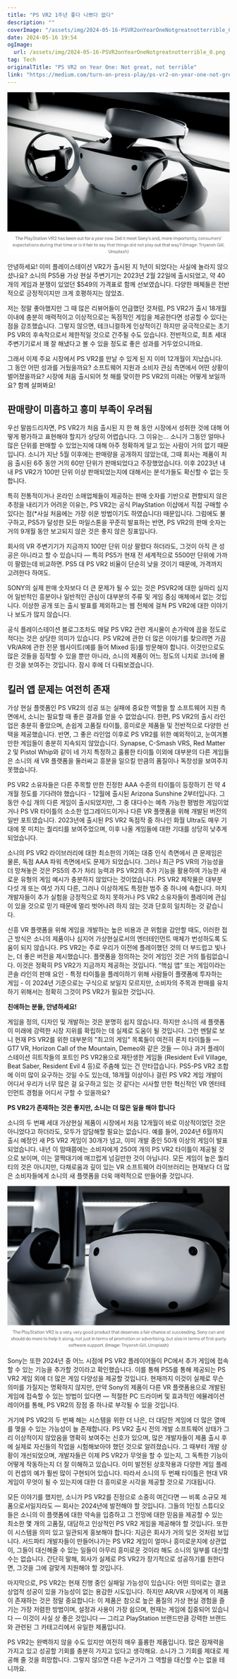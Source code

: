 ```yaml
---
title: "PS VR2 1주년 좋다 나쁘다 없다"
description: ""
coverImage: "/assets/img/2024-05-16-PSVR2onYearOneNotgreatnotterrible_0.png"
date: 2024-05-16 19:54
ogImage: 
  url: /assets/img/2024-05-16-PSVR2onYearOneNotgreatnotterrible_0.png
tag: Tech
originalTitle: "PS VR2 on Year One: Not great, not terrible"
link: "https://medium.com/turn-on-press-play/ps-vr2-on-year-one-not-great-not-terrible-19e3e99a0f14"
---
```



![PSVR2](/assets/img/2024-05-16-PSVR2onYearOneNotgreatnotterrible_0.png)

안녕하세요! 이미 플레이스테이션 VR2가 출시된 지 1년이 되었다는 사실에 놀라지 않으셨나요? 소니의 PS5용 가상 현실 주변기기는 2023년 2월 22일에 출시되었고, 약 40개의 게임과 분쟁이 있었던 $549의 가격표로 함께 선보였습니다. 다양한 매체들은 전반적으로 긍정적이지만 크게 호평하지는 않았죠.

저는 정말 좋아했지만 그 때 많은 리뷰어들이 언급했던 것처럼, PS VR2가 출시 18개월 이내에 충분히 매력적이고 이상적으로는 독점적인 게임을 제공한다면 성공할 수 있다는 점을 강조했습니다. 그렇지 않으면, 테크니컬하게 인상적이긴 하지만 궁극적으로는 초기 PS VR의 후속작으로서 제한적일 것으로 간주될 수도 있습니다. 전반적으로, 최초 세대 주변기기로서 꽤 잘 해냈다고 볼 수 있을 정도로 좋은 성과를 거두었으니까요.

그래서 이제 주요 시장에서 PS VR2를 만날 수 있게 된 지 이미 12개월이 지났습니다. 그 동안 어떤 성과를 거뒀을까요? 소프트웨어 지원과 소비자 관심 측면에서 어떤 상황이 벌어졌을까요? 시장에 처음 출시되어 첫 해를 맞이한 PS VR2의 미래는 어떻게 보일까요? 함께 살펴봐요!

<div class="content-ad"></div>

## 판매량이 미흡하고 흥미 부족이 우려됨

우선 말씀드리자면, PS VR2가 처음 출시된 지 한 해 동안 시장에서 성취한 것에 대해 어떻게 평가하고 표현해야 할지가 상당히 어렵습니다. 그 이유는… 소니가 그동안 얼마나 많은 단위를 판매할 수 있었는지에 대해 아주 정확하게 알고 있는 사람이 거의 없기 때문입니다. 소니가 지난 5월 이후에는 판매량을 공개하지 않았는데, 그때 회사는 제품이 처음 출시된 6주 동안 거의 60만 단위가 판매되었다고 주장했었습니다. 이후 2023년 내내 PS VR2가 100만 단위 이상 판매되었는지에 대해서는 분석가들도 확신할 수 없는 듯합니다.

특히 전통적이거나 온라인 소매업체들이 제공하는 판매 숫자를 기반으로 편향되지 않은 추정을 내리기가 어려운 이유는, PS VR2는 공식 PlayStation 이샵에서 직접 구매할 수 있다는 점(*사실 처음에는 가장 쉬운 방법이기도 하였습니다) 때문입니다. 그럼에도 불구하고, PS5가 달성한 모든 마일스톤을 꾸준히 발표하는 반면, PS VR2의 판매 숫자는 거의 9개월 동안 보고되지 않은 것은 좋지 않은 징표입니다.

회사의 VR 주변기기가 지금까지 100만 단위 이상 팔렸다 하더라도, 그것이 아직 큰 성공은 아니라고 할 수 있습니다 — 특히 PS5가 현재 전 세계적으로 5500만 단위에 가까이 팔렸는데 비교하면. PS5 대 PS VR2 비율이 단순히 낮을 것이기 때문에, 가격까지 고려한다 하여도.

<div class="content-ad"></div>

SONY의 실제 판매 숫자보다 더 큰 문제가 될 수 있는 것은 PSVR2에 대한 실마리 심지어 일반적인 흥분이나 일반적인 관심이 대부분의 주류 및 게임 중심 매체에서 없는 것입니다. 이상한 공개 또는 출시 발표를 제외하고는 웹 전체에 걸쳐 PS VR2에 대한 이야기나 보도가 많지 않습니다.

공식 플레이스테이션 블로그조차도 매달 PS VR2 관련 게시물이 손가락에 꼽을 정도로 적다는 것은 상당한 의미가 있습니다. PS VR2에 관한 더 많은 이야기를 찾으려면 가끔 VR/AR에 관한 전문 웹사이트(예를 들어 Mixed 등)를 방문해야 합니다. 이것만으로도 많은 것들을 짐작할 수 있을 뿐만 아니라, 소니의 제품이 어느 정도의 니치로 코너에 몰린 것을 보여주는 것입니다. 잠시 후에 더 다뤄보겠습니다.

## 킬러 앱 문제는 여전히 존재

가상 현실 플랫폼인 PS VR2의 성공 또는 실패에 중요한 역할을 할 소프트웨어 지원 측면에서, 소니는 필요할 때 좋은 결과를 얻을 수 없었습니다. 한편, PS VR2의 출시 라인업은 충분히 좋았으며, 손쉽게 고품질 타이틀, 흥미로운 제품들 및 전반적으로 다양한 선택을 제공했습니다. 반면, 그 좋은 라인업 이후로 PS VR2를 위한 예외적이고, 눈여겨볼 만한 게임들이 충분히 지속되지 않았습니다. Synapse, C-Smash VRS, Red Matter 2 및 Pistol Whip와 같이 네 가지 특정하고 훌륭한 타이틀 이외에 대부분의 다른 게임들은 소니의 새 VR 플랫폼을 둘러싸고 흥분을 일으킬 만큼의 품질이나 독창성을 보여주지 못했습니다.

<div class="content-ad"></div>

PS VR2 소유자들은 다른 주목할 만한 진정한 AAA 수준의 타이틀이 등장하기 전 약 4개월 정도를 기다려야 했습니다 - 12월에 출시된 Arizona Sunshine 2부터입니다. 그 동안 수십 개의 다른 게임이 출시되었지만, 그 중 대다수는 예측 가능한 평범한 게임이었거나 PS VR 타이틀의 소소한 업그레이드이거나 다른 VR 플랫폼을 위해 개발된 버전의 일반 포트였습니다. 2023년에 출시된 PS VR2 독점작 중 하나인 화월 Ultra도 매우 기대에 못 미치는 퀄리티를 보여주었으며, 이후 나올 게임들에 대한 기대를 상당히 낮추게 되었습니다.

소니의 PS VR2 라이브러리에 대한 최소한의 기여는 대중 인식 측면에서 큰 문제임은 물론, 독점 AAA 파워 측면에서도 문제가 되었습니다. 그러나 최근 PS VR의 가능성을 더 망쳐놓은 것은 PS5의 추가 처리 능력과 PS VR2의 추가 기능을 활용하여 가능한 새로운 유형의 게임 예시가 충분하지 않았다는 것이었습니다. PS VR2 제작물은 대부분 다섯 개 또는 여섯 가지 다른, 그러나 이상하게도 특정한 범주 중 하나에 속합니다. 마치 개발자들이 추가 실험을 긍정적으로 하지 못하거나 PS VR2 소유자들이 플레이에 관심이 있을 것으로 믿기 때문에 멀리 벗어나려 하지 않는 것과 단호히 일치하는 것 같습니다.

신흥 VR 플랫폼을 위해 게임을 개발하는 높은 비용과 큰 위험을 감안할 때도, 이러한 접근 방식은 소니의 제품이나 심지어 가상현실로서의 엔터테인먼트 매체가 번성하도록 도움이 되지 않습니다. PS VR2는 주로 우리가 이전에 플레이했던 것의 더 부드럽고 빛나는, 더 좋은 버전을 제시했습니다. 플랫폼을 정의하는 것이 게임인 것은 거의 틀림없습니다. 이것은 정확히 PS VR2가 지금까지 제공하는 것입니다. “핵심 앱” 또는 게임이라는 콘솔 라인의 판매 요인 - 특정 타이틀을 플레이하기 위해 사람들이 플랫폼에 투자하는 게임 - 이 2024년 기준으로는 구식으로 보일지 모르지만, 소비자의 주목과 판매를 유치하기 위해서는 정확히 그것이 PS VR2가 필요한 것입니다.

<div class="content-ad"></div>

**친애하는 분들, 안녕하세요!**

게임을 정의, 디자인 및 개발하는 것은 분명히 쉽지 않습니다. 하지만 소니의 새 플랫폼이 미래에 강력한 시장 지위를 확립하는 데 실제로 도움이 될 것입니다. 그런 멘탈로 보니 현재 PS VR2를 위한 대부분의 "최고의 게임" 목록들이 여전히 론치 타이틀들 — GT7 VR, Horizon Call of the Mountain, Demeo와 같은 것들 — 이나 과거 플레이스테이션 히트작들의 포트인 PS VR2용으로 재탄생한 게임들 (Resident Evil Village, Beat Saber, Resident Evil 4 등)로 주춤해 있는 건 안타깝습니다. PS5-PS VR2 조합에 이미 많이 요구하는 것일 수도 있는데, 18개월 이상이나 걸린 PS VR2 게임 개발이 어디서 우리가 너무 많은 걸 요구하고 있는 것 같다는 시사할 만한 혁신적인 VR 엔터테인먼트 경험을 어디서 구할 수 있을까요?

**PS VR2가 존재하는 것은 좋지만, 소니는 더 많은 일을 해야 합니다**

소니의 두 번째 세대 가상현실 제품이 시장에서 처음 12개월이 바로 이상적이었던 것은 아니었다고 하더라도, 모두가 암담해할 필요는 없습니다. 예를 들어, 2024년 6월까지 출시 예정인 새 PS VR2 게임이 30개가 넘고, 이미 개발 중인 50개 이상의 게임이 발표되었습니다. 내년 이 맘때쯤에는 소비자에게 250여 개의 PS VR2 타이틀이 제공될 것으로 보이며, 이는 깔짝대기에 매끄럽게 넘길만한 것이 아닙니다. 모든 게임이 높은 퀄리티의 것은 아니지만, 다채로움과 깊이 있는 VR 소프트웨어 라이브러리는 현재보다 더 많은 소비자들에게 소니의 새 플랫폼을 더욱 매력적으로 만들어줄 것입니다.

![이미지](/assets/img/2024-05-16-PSVR2onYearOneNotgreatnotterrible_2.png)

<div class="content-ad"></div>

Sony는 또한 2024년 중 어느 시점에 PS VR2 플레이어들이 PC에서 추가 게임에 접속할 수 있는 기능을 추가할 것이라고 확인했습니다. 이를 통해 PS5를 통해 제공되는 PS VR2 게임 외에 더 많은 게임 다양성을 제공할 것입니다. 현재까지 이것이 실제로 무슨 의미를 가질지는 명확하지 않지만, 만약 Sony의 제품이 다른 VR 플랫폼용으로 개발된 게임에 접속할 수 있는 방법이 있다면 — 적절한 PC 드라이버 및 효과적인 에뮬레이션 레이어를 통해, PS VR2의 장점 중 하나로 부각될 수 있을 것입니다.

거기에 PS VR2의 두 번째 해는 시스템을 위한 더 나은, 더 대담한 게임에 더 많은 열매를 맺을 수 있는 가능성이 늘 존재합니다. PS VR2 출시 전의 개발 소프트웨어 상태가 그리 이상적이지 않았음을 명확히 보여주는 신호가 있으며, 많은 개발자들이 제품 출시 후에 실제로 자신들의 작업을 시험해보아야 했던 것으로 알려졌습니다. 그 때부터 개발 상황이 개선되었으며, 개발자들은 이제 PS VR2가 무엇을 할 수 있는지, 그 독특한 기능이 어떻게 작동하는지 더 잘 이해하고 있습니다. 이미 발전된 상호작용과 다양한 게임 플레이 컨셉의 예가 훨씬 많이 구현되어 있습니다. 따라서 소니의 두 번째 타이틀은 현대 VR 게임이 무엇이 될 수 있는지에 대한 더 흥미로운 시각을 제공할 것으로 기대됩니다.

모든 이야기를 했지만, 소니가 PS VR2를 진정으로 소중히 여긴다면 — 비록 소규모 제품으로서일지라도 — 회사는 2024년에 발전해야 할 것입니다. 그들의 1인칭 스튜디오들은 소니의 이 플랫폼에 대한 약속을 입증하고 그 전망에 대한 믿음을 제공할 수 있는 최소한 몇 개의 고품질, 대담하고 인상적인 PS VR2 게임을 제공해야 할 것입니다. 또한 이 시스템을 의미 있고 일관되게 홍보해야 합니다: 지금은 회사가 거의 잊은 것처럼 보입니다. 서드파티 개발자들이 만들어나가는 PS VR2 게임이 얼마나 흥미로운지에 상관없이, 그들이 대신해줄 수 있는 일들이 아무리 흥미로운 것이라 해도 소니의 일부를 대신할 수는 없습니다. 간단히 말해, 회사가 실제로 PS VR2가 장기적으로 성공하기를 원한다면, 그것을 그에 걸맞게 지원해야 할 것입니다.

마지막으로, PS VR2는 현재 진행 중인 실패일 가능성이 있습니다: 어떤 의미로는 결코 상업적 성공이 있을 가능성이 없는 용감한 시도입니다. 하지만 AR/VR 시장에게 이 제품이 존재하는 것은 정말 중요합니다: 이 제품은 참으로 높은 품질의 가상 현실 경험을 즐기는 가장 저렴한 방법이며, 설정과 사용이 가장 쉽으며, 현재는 게임에 집중되어 있습니다 — 이것이 사실 상 좋은 것입니다 — 그리고 PlayStation 브랜드만큼 강력한 브랜드와 관련된 그 카테고리에서 유일한 제품입니다.

<div class="content-ad"></div>

PS VR2는 완벽하지 않을 수도 있지만 여전히 매우 훌륭한 제품입니다. 많은 잠재력을 가지고 있고 성공할 기회를 충분히 가지고 있다고 생각해요. 소니가 그 기회를 제대로 제공해 줄 것을 희망합니다. 그렇지 않으면 다른 누군가가 그 역할을 대신할 수는 없을 테니까요.
